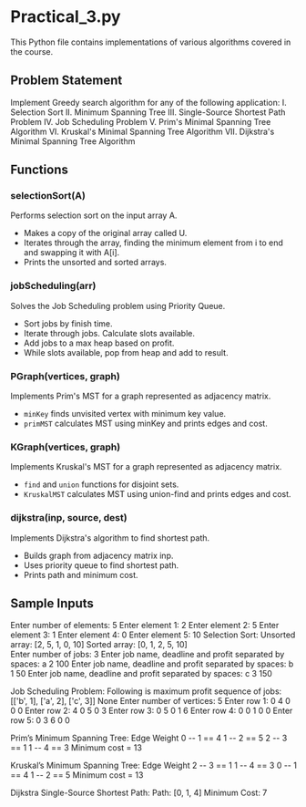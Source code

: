 # Practical_3.py

This Python file contains implementations of various algorithms covered in the course.

## Problem Statement

Implement Greedy search algorithm for any of the following application:
I. Selection Sort
II. Minimum Spanning Tree
III. Single-Source Shortest Path Problem
IV. Job Scheduling Problem
V. Prim's Minimal Spanning Tree Algorithm
VI. Kruskal's Minimal Spanning Tree Algorithm
VII. Dijkstra's Minimal Spanning Tree Algorithm

## Functions

### selectionSort(A)

Performs selection sort on the input array A.

- Makes a copy of the original array called U.
- Iterates through the array, finding the minimum element from i to end and swapping it with A[i].
- Prints the unsorted and sorted arrays.

### jobScheduling(arr)

Solves the Job Scheduling problem using Priority Queue.

- Sort jobs by finish time.
- Iterate through jobs. Calculate slots available.
- Add jobs to a max heap based on profit.
- While slots available, pop from heap and add to result.

### PGraph(vertices, graph)

Implements Prim's MST for a graph represented as adjacency matrix.

- `minKey` finds unvisited vertex with minimum key value.
- `primMST` calculates MST using minKey and prints edges and cost.

### KGraph(vertices, graph)

Implements Kruskal's MST for a graph represented as adjacency matrix.

- `find` and `union` functions for disjoint sets.
- `KruskalMST` calculates MST using union-find and prints edges and cost.

### dijkstra(inp, source, dest)

Implements Dijkstra's algorithm to find shortest path.

- Builds graph from adjacency matrix inp.
- Uses priority queue to find shortest path.
- Prints path and minimum cost.

## Sample Inputs

Enter number of elements: 5
Enter element 1: 2
Enter element 2: 5
Enter element 3: 1
Enter element 4: 0
Enter element 5: 10
Selection Sort:
Unsorted array: [2, 5, 1, 0, 10]
Sorted array: [0, 1, 2, 5, 10]  
Enter number of jobs: 3
Enter job name, deadline and profit separated by spaces: a 2 100
Enter job name, deadline and profit separated by spaces: b 1 50
Enter job name, deadline and profit separated by spaces: c 3 150

Job Scheduling Problem:
Following is maximum profit sequence of jobs: [['b', 1], ['a', 2], ['c', 3]]
None
Enter number of vertices: 5
Enter row 1: 0 4 0 0 0
Enter row 2: 4 0 5 0 3
Enter row 3: 0 5 0 1 6
Enter row 4: 0 0 1 0 0
Enter row 5: 0 3 6 0 0

Prim’s Minimum Spanning Tree:
Edge Weight
0 -- 1 == 4
1 -- 2 == 5
2 -- 3 == 1
1 -- 4 == 3
Minimum cost = 13

Kruskal’s Minimum Spanning Tree:
Edge Weight
2 -- 3 == 1
1 -- 4 == 3
0 -- 1 == 4
1 -- 2 == 5
Minimum cost = 13

Dijkstra Single-Source Shortest Path:
Path: [0, 1, 4]
Minimum Cost: 7
